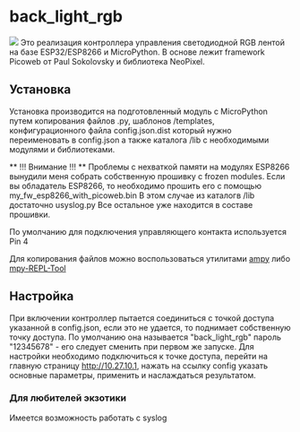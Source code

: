 # back_light_rgb

![](https://github.com/thetruehunk/back_light_rgb/blob/master/demo.gif)
Это реализация контроллера управления светодиодной RGB
лентой на базе ESP32/ESP8266 и MicroPython.
В основе лежит framework Picoweb от Paul Sokolovsky
и библиотека NeoPixel.

## Установка
Установка производится на подготовленный
модуль с MicroPython путем копирования файлов .py,
шаблонов /templates, конфигурационного файла config.json.dist 
который нужно переименовать в config.json a также
каталога /lib с необходимыми модулями и библиотеками.

** !!! Внимание !!! **
Проблемы с нехваткой памяти на модулях ESP8266 вынудили
меня собрать собственную прошивку с frozen modules.
Если вы обладатель ESP8266, то необходимо
прошить его с помощью my_fw_esp8266_with_picoweb.bin
В этом случае из каталогв /lib достаточно usyslog.py 
Все остальное уже находится в составе прошивки.

По умолчанию для подключения управляющего контакта
используется Pin 4 

Для копирования файлов можно воспользоваться утилитами
[ampy](https://github.com/scientifichackers/ampy) либо [mpy-REPL-Tool](https://github.com/zsquareplusc/mpy-repl-tool)

## Настройка
При включении контроллер пытается соединиться с точкой
доступа указанной в config.json, если это не удается, то
поднимает собственную точку доступа. По умолчанию она
называется "back_light_rgb" пароль "12345678" - его
следует сменить при первом же запуске.
Для настройки необходимо подключиться к точке доступа,
перейти на главную страницу http://10.27.10.1, нажать
на ссылку config указать основные параметры, применить
и наслаждаться результатом.

### Для любителей экзотики
Имеется возможность работать c syslog
